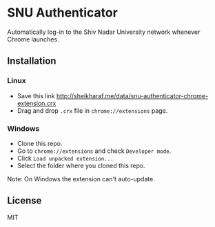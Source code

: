 # SNU Authenticator 

Automatically log-in to the Shiv Nadar University network whenever Chrome launches.

## Installation

### Linux

- Save this link http://sheikharaf.me/data/snu-authenticator-chrome-extension.crx
- Drag and drop `.crx` file in `chrome://extensions` page.

### Windows

- Clone this repo.
- Go to `chrome://extensions` and check `Developer mode`.
- Click `Load unpacked extension...`
- Select the folder where you cloned this repo.

Note: On Windows the extension can't auto-update.

## License

MIT 